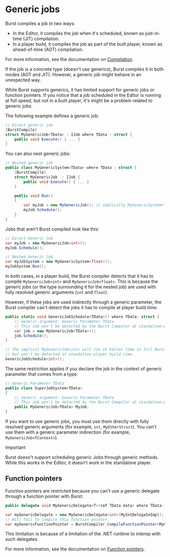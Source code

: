# Generic jobs

Burst compiles a job in two ways:

* In the Editor, it compiles the job when it's scheduled, known as just-in-time (JIT) compilation.
* In a player build, it compiles the job as part of the built player, known as ahead-of-time (AOT) compilation.

For more information, see the documentation on [Compilation](compilation.md).

If the job is a concrete type (doesn't use generics), Burst compiles it in both modes (AOT and JIT). However, a generic job might behave in an unexpected way.

While Burst supports generics, it has limited support for generic jobs or function pointers. If you notice that a job scheduled in the Editor is running at full speed, but not in a built player, it's might be a problem related to generic jobs.

The following example defines a generic job:

```c#
// Direct generic job
[BurstCompile]
struct MyGenericJob<TData> : IJob where TData : struct { 
    public void Execute() { ... }
}
```

You can also nest generic jobs: 

```c#
// Nested generic job
public class MyGenericSystem<TData> where TData : struct {
    [BurstCompile]
    struct MyGenericJob  : IJob { 
        public void Execute() { ... }
    }

    public void Run()
    {
        var myJob = new MyGenericJob(); // implicitly MyGenericSystem<TData>.MyGenericJob
        myJob.Schedule();    
    }
}
```

Jobs that aren't Burst compiled look like this:

```c#
// Direct Generic Job
var myJob = new MyGenericJob<int>();
myJob.Schedule();

// Nested Generic Job
var myJobSystem = new MyGenericSystem<float>();
myJobSystem.Run();
```

In both cases, in a player build, the Burst compiler detects that it has to compile `MyGenericJob<int>` and `MyGenericJob<float>`. This is because the generic jobs (or the type surrounding it for the nested job) are used with fully resolved generic arguments (`int` and `float`).

However, if these jobs are used indirectly through a generic parameter, the Burst compiler can't detect the jobs it has to compile at player build time:

```c#
public static void GenericJobSchedule<TData>() where TData: struct {
    // Generic argument: Generic Parameter TData
    // This Job won't be detected by the Burst Compiler at standalone-player build time.
    var job = new MyGenericJob<TData>();
    job.Schedule();
}

// The implicit MyGenericJob<int> will run at Editor time in full Burst speed
// but won't be detected at standalone-player build time.
GenericJobSchedule<int>();
```

The same restriction applies if you declare the job in the context of generic parameter that comes from a type:

```c#
// Generic Parameter TData
public class SuperJobSystem<TData>
{
    // Generic argument: Generic Parameter TData
    // This Job won't be detected by the Burst Compiler at standalone-player build time.
    public MyGenericJob<TData> MyJob;
}
```

If you want to use generic jobs, you must use them directly with fully resolved generic arguments (for example, `int`, `MyOtherStruct`). You can't use them with a generic parameter indirection (for example, `MyGenericJob<TContext>`).

>[!IMPORTANT]
>Burst doesn't support scheduling generic Jobs through generic methods. While this works in the Editor, it doesn't work in the standalone player.

## Function pointers

Function pointers are restricted because you can't use a generic delegate through a function pointer with Burst:

```c#
public delegate void MyGenericDelegate<T>(ref TData data) where TData: struct;

var myGenericDelegate = new MyGenericDelegate<int>(MyIntDelegateImpl);
// Will fail to compile this function pointer.
var myGenericFunctionPointer = BurstCompiler.CompileFunctionPointer<MyGenericDelegate<int>>(myGenericDelegate);
```

This limitation is because of a limitation of the .NET runtime to interop with such delegates.

For more information, see the documentation on [Function pointers](csharp-function-pointers.md).